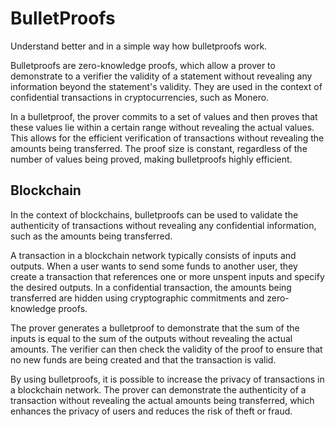 # BulletProofs

Understand better and in a simple way how bulletproofs work.

Bulletproofs are zero-knowledge proofs, which allow a prover to demonstrate to a verifier the validity of a statement without revealing any information beyond the statement's validity. They are used in the context of confidential transactions in cryptocurrencies, such as Monero.

In a bulletproof, the prover commits to a set of values and then proves that these values lie within a certain range without revealing the actual values. This allows for the efficient verification of transactions without revealing the amounts being transferred. The proof size is constant, regardless of the number of values being proved, making bulletproofs highly efficient.

## Blockchain

In the context of blockchains, bulletproofs can be used to validate the authenticity of transactions without revealing any confidential information, such as the amounts being transferred.

A transaction in a blockchain network typically consists of inputs and outputs. When a user wants to send some funds to another user, they create a transaction that references one or more unspent inputs and specify the desired outputs. In a confidential transaction, the amounts being transferred are hidden using cryptographic commitments and zero-knowledge proofs.

The prover generates a bulletproof to demonstrate that the sum of the inputs is equal to the sum of the outputs without revealing the actual amounts. The verifier can then check the validity of the proof to ensure that no new funds are being created and that the transaction is valid.

By using bulletproofs, it is possible to increase the privacy of transactions in a blockchain network. The prover can demonstrate the authenticity of a transaction without revealing the actual amounts being transferred, which enhances the privacy of users and reduces the risk of theft or fraud.